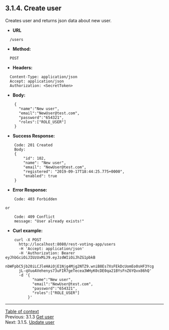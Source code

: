 **3.1.4. Create user**
----
Creates user and returns json data about new user.
* **URL** 
```
  /users
```
* **Method:**
```
  POST
```
 
* **Headers:**
```
  Content-Type: application/json
  Accept: application/json
  Authorization: <SecretToken>
```
* **Body:**
```
    {
	  "name":"New user",
	  "email":"NewUser@test.com",
	  "password":"654321",
	  "roles":["ROLE_USER"]
    }
```
* **Success Response:**
```
    Code: 201 Created
    Body:
    {
        "id": 102,
        "name": "New user",
        "email": "NewUser@test.com",
        "registered": "2019-09-17T18:44:25.775+0000",
        "enabled": true
    }
``` 
* **Error Response:**
```
    Code: 403 Forbidden
```
    or
```
    Code: 409 Conflict
    message: "User already exists!"
```
* **Curl example:**
```
    curl -X POST
      http://localhost:8080/rest-voting-app/users
      -H 'Accept: application/json'
      -H 'Authorization: Bearer eyJhbGciOiJIUzUxMiJ9.eyJzdWIiOiJhZG1pbkB
      nbWFpbC5jb20iLCJleHAiOjE1Njg4Mjg2NTZ9.wniB8Es7XsFEkDcUomEo0sHF3Ycg
      jL-qVuoAVehenys73uFIR7geTecea3WHyK0cDE0qa21BYsFnZ6YQvx86hQ'
      -d '{
    		"name":"New user",
    		"email":"NewUser@test.com",
    		"password":"654321",
    		"roles":["ROLE_USER"]
          }'
```
----
[Table of context](api.md) \
Previous: 3.1.3 [Get user](3_1_3.md) \
Next: 3.1.5. [Update user](3_1_5.md)